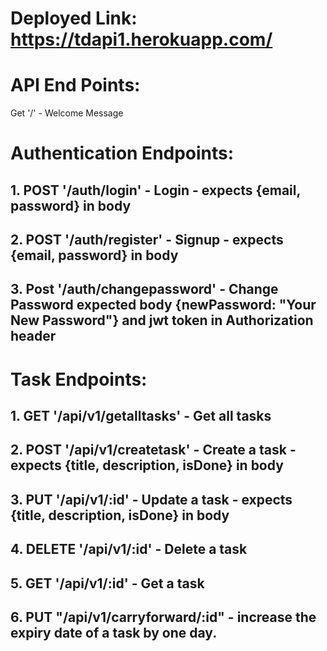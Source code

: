 # Deployed Link: https://tdapi1.herokuapp.com/

# API End Points:

Get '/' - Welcome Message

# Authentication Endpoints:

## 1. POST '/auth/login' - Login - expects {email, password} in body
## 2. POST '/auth/register' - Signup - expects {email, password} in body
## 3. Post '/auth/changepassword' - Change Password expected body {newPassword: "Your New Password"} and jwt token in Authorization header

# Task Endpoints:
## 1. GET '/api/v1/getalltasks' - Get all tasks
## 2. POST '/api/v1/createtask' - Create a task - expects {title, description, isDone} in body

## 3. PUT '/api/v1/:id' - Update a task - expects {title, description, isDone} in body

## 4. DELETE '/api/v1/:id' - Delete a task

## 5. GET '/api/v1/:id' - Get a task

## 6. PUT "/api/v1/carryforward/:id" - increase the expiry date of a task by one day.
